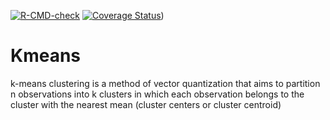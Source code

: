   <!-- badges: start -->
  [![R-CMD-check](https://github.com/zhaodyleo/Kmeans/workflows/R-CMD-check/badge.svg)](https://github.com/zhaodyleo/Kmeans/actions)
  [![Coverage Status](https://coveralls.io/repos/github/zhaodyleo/Kmeans/badge.svg?branch=main)](https://coveralls.io/github/zhaodyleo/Kmeans?branch=main))
  <!-- badges: end -->


# Kmeans

k-means clustering is a method of vector quantization that aims to partition n observations into k clusters in which each observation belongs to the cluster with the nearest mean (cluster centers or cluster centroid)
